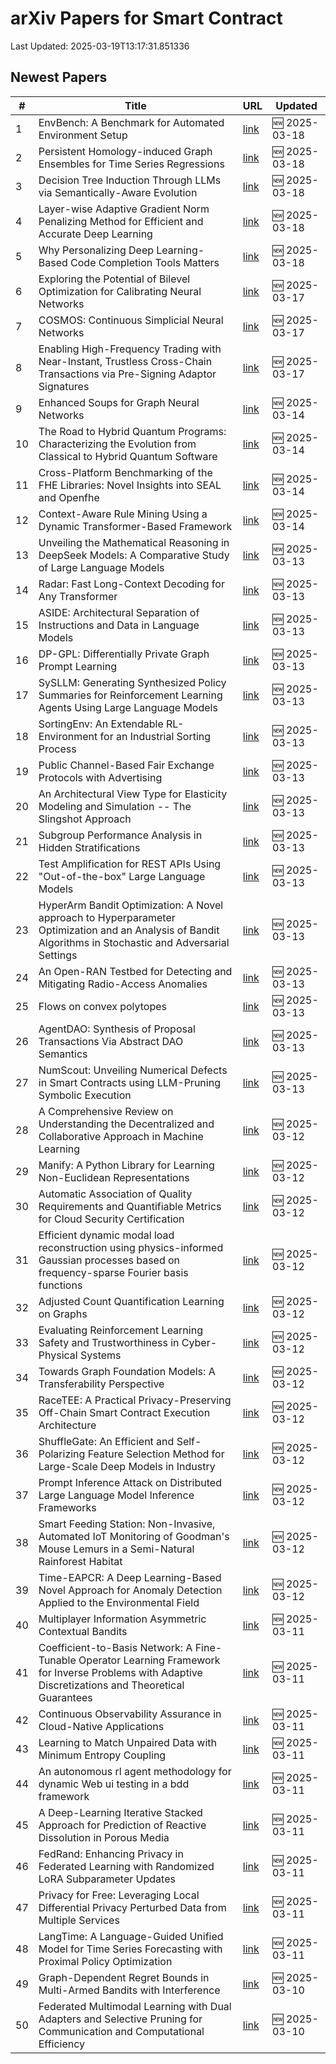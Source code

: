 # arXiv Papers for Smart Contract

Last Updated: 2025-03-19T13:17:31.851336

## Newest Papers

|\#|Title|URL|Updated|
|---|---|---|---|
|1|EnvBench: A Benchmark for Automated Environment Setup|[link](http://arxiv.org/abs/2503.14443v1)|🆕 2025-03-18|
|2|Persistent Homology-induced Graph Ensembles for Time Series Regressions|[link](http://arxiv.org/abs/2503.14240v1)|🆕 2025-03-18|
|3|Decision Tree Induction Through LLMs via Semantically-Aware Evolution|[link](http://arxiv.org/abs/2503.14217v1)|🆕 2025-03-18|
|4|Layer-wise Adaptive Gradient Norm Penalizing Method for Efficient and Accurate Deep Learning|[link](http://arxiv.org/abs/2503.14205v1)|🆕 2025-03-18|
|5|Why Personalizing Deep Learning-Based Code Completion Tools Matters|[link](http://arxiv.org/abs/2503.14201v1)|🆕 2025-03-18|
|6|Exploring the Potential of Bilevel Optimization for Calibrating Neural Networks|[link](http://arxiv.org/abs/2503.13113v1)|🆕 2025-03-17|
|7|COSMOS: Continuous Simplicial Neural Networks|[link](http://arxiv.org/abs/2503.12919v1)|🆕 2025-03-17|
|8|Enabling High-Frequency Trading with Near-Instant, Trustless Cross-Chain Transactions via Pre-Signing Adaptor Signatures|[link](http://arxiv.org/abs/2503.12719v1)|🆕 2025-03-17|
|9|Enhanced Soups for Graph Neural Networks|[link](http://arxiv.org/abs/2503.11612v1)|🆕 2025-03-14|
|10|The Road to Hybrid Quantum Programs: Characterizing the Evolution from Classical to Hybrid Quantum Software|[link](http://arxiv.org/abs/2503.11450v1)|🆕 2025-03-14|
|11|Cross-Platform Benchmarking of the FHE Libraries: Novel Insights into SEAL and Openfhe|[link](http://arxiv.org/abs/2503.11216v1)|🆕 2025-03-14|
|12|Context-Aware Rule Mining Using a Dynamic Transformer-Based Framework|[link](http://arxiv.org/abs/2503.11125v1)|🆕 2025-03-14|
|13|Unveiling the Mathematical Reasoning in DeepSeek Models: A Comparative Study of Large Language Models|[link](http://arxiv.org/abs/2503.10573v1)|🆕 2025-03-13|
|14|Radar: Fast Long-Context Decoding for Any Transformer|[link](http://arxiv.org/abs/2503.10571v1)|🆕 2025-03-13|
|15|ASIDE: Architectural Separation of Instructions and Data in Language Models|[link](http://arxiv.org/abs/2503.10566v1)|🆕 2025-03-13|
|16|DP-GPL: Differentially Private Graph Prompt Learning|[link](http://arxiv.org/abs/2503.10544v1)|🆕 2025-03-13|
|17|SySLLM: Generating Synthesized Policy Summaries for Reinforcement Learning Agents Using Large Language Models|[link](http://arxiv.org/abs/2503.10509v1)|🆕 2025-03-13|
|18|SortingEnv: An Extendable RL-Environment for an Industrial Sorting Process|[link](http://arxiv.org/abs/2503.10466v1)|🆕 2025-03-13|
|19|Public Channel-Based Fair Exchange Protocols with Advertising|[link](http://arxiv.org/abs/2503.10411v1)|🆕 2025-03-13|
|20|An Architectural View Type for Elasticity Modeling and Simulation -- The Slingshot Approach|[link](http://arxiv.org/abs/2503.10407v1)|🆕 2025-03-13|
|21|Subgroup Performance Analysis in Hidden Stratifications|[link](http://arxiv.org/abs/2503.10382v1)|🆕 2025-03-13|
|22|Test Amplification for REST APIs Using "Out-of-the-box" Large Language Models|[link](http://arxiv.org/abs/2503.10306v1)|🆕 2025-03-13|
|23|HyperArm Bandit Optimization: A Novel approach to Hyperparameter Optimization and an Analysis of Bandit Algorithms in Stochastic and Adversarial Settings|[link](http://arxiv.org/abs/2503.10282v1)|🆕 2025-03-13|
|24|An Open-RAN Testbed for Detecting and Mitigating Radio-Access Anomalies|[link](http://arxiv.org/abs/2503.10255v1)|🆕 2025-03-13|
|25|Flows on convex polytopes|[link](http://arxiv.org/abs/2503.10232v1)|🆕 2025-03-13|
|26|AgentDAO: Synthesis of Proposal Transactions Via Abstract DAO Semantics|[link](http://arxiv.org/abs/2503.10099v1)|🆕 2025-03-13|
|27|NumScout: Unveiling Numerical Defects in Smart Contracts using LLM-Pruning Symbolic Execution|[link](http://arxiv.org/abs/2503.10041v1)|🆕 2025-03-13|
|28|A Comprehensive Review on Understanding the Decentralized and Collaborative Approach in Machine Learning|[link](http://arxiv.org/abs/2503.09833v1)|🆕 2025-03-12|
|29|Manify: A Python Library for Learning Non-Euclidean Representations|[link](http://arxiv.org/abs/2503.09576v1)|🆕 2025-03-12|
|30|Automatic Association of Quality Requirements and Quantifiable Metrics for Cloud Security Certification|[link](http://arxiv.org/abs/2503.09460v1)|🆕 2025-03-12|
|31|Efficient dynamic modal load reconstruction using physics-informed Gaussian processes based on frequency-sparse Fourier basis functions|[link](http://arxiv.org/abs/2503.09418v1)|🆕 2025-03-12|
|32|Adjusted Count Quantification Learning on Graphs|[link](http://arxiv.org/abs/2503.09395v1)|🆕 2025-03-12|
|33|Evaluating Reinforcement Learning Safety and Trustworthiness in Cyber-Physical Systems|[link](http://arxiv.org/abs/2503.09388v1)|🆕 2025-03-12|
|34|Towards Graph Foundation Models: A Transferability Perspective|[link](http://arxiv.org/abs/2503.09363v1)|🆕 2025-03-12|
|35|RaceTEE: A Practical Privacy-Preserving Off-Chain Smart Contract Execution Architecture|[link](http://arxiv.org/abs/2503.09317v1)|🆕 2025-03-12|
|36|ShuffleGate: An Efficient and Self-Polarizing Feature Selection Method for Large-Scale Deep Models in Industry|[link](http://arxiv.org/abs/2503.09315v1)|🆕 2025-03-12|
|37|Prompt Inference Attack on Distributed Large Language Model Inference Frameworks|[link](http://arxiv.org/abs/2503.09291v1)|🆕 2025-03-12|
|38|Smart Feeding Station: Non-Invasive, Automated IoT Monitoring of Goodman's Mouse Lemurs in a Semi-Natural Rainforest Habitat|[link](http://arxiv.org/abs/2503.09238v1)|🆕 2025-03-12|
|39|Time-EAPCR: A Deep Learning-Based Novel Approach for Anomaly Detection Applied to the Environmental Field|[link](http://arxiv.org/abs/2503.09200v1)|🆕 2025-03-12|
|40|Multiplayer Information Asymmetric Contextual Bandits|[link](http://arxiv.org/abs/2503.08961v1)|🆕 2025-03-11|
|41|Coefficient-to-Basis Network: A Fine-Tunable Operator Learning Framework for Inverse Problems with Adaptive Discretizations and Theoretical Guarantees|[link](http://arxiv.org/abs/2503.08642v1)|🆕 2025-03-11|
|42|Continuous Observability Assurance in Cloud-Native Applications|[link](http://arxiv.org/abs/2503.08552v1)|🆕 2025-03-11|
|43|Learning to Match Unpaired Data with Minimum Entropy Coupling|[link](http://arxiv.org/abs/2503.08501v1)|🆕 2025-03-11|
|44|An autonomous rl agent methodology for dynamic Web ui testing in a bdd framework|[link](http://arxiv.org/abs/2503.08464v1)|🆕 2025-03-11|
|45|A Deep-Learning Iterative Stacked Approach for Prediction of Reactive Dissolution in Porous Media|[link](http://arxiv.org/abs/2503.08410v1)|🆕 2025-03-11|
|46|FedRand: Enhancing Privacy in Federated Learning with Randomized LoRA Subparameter Updates|[link](http://arxiv.org/abs/2503.07216v2)|🆕 2025-03-11|
|47|Privacy for Free: Leveraging Local Differential Privacy Perturbed Data from Multiple Services|[link](http://arxiv.org/abs/2503.08297v1)|🆕 2025-03-11|
|48|LangTime: A Language-Guided Unified Model for Time Series Forecasting with Proximal Policy Optimization|[link](http://arxiv.org/abs/2503.08271v1)|🆕 2025-03-11|
|49|Graph-Dependent Regret Bounds in Multi-Armed Bandits with Interference|[link](http://arxiv.org/abs/2503.07555v1)|🆕 2025-03-10|
|50|Federated Multimodal Learning with Dual Adapters and Selective Pruning for Communication and Computational Efficiency|[link](http://arxiv.org/abs/2503.07552v1)|🆕 2025-03-10|
